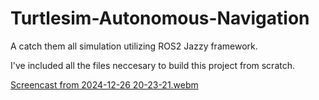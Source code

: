 # Turtlesim-Autonomous-Navigation

A catch them all simulation utilizing ROS2 Jazzy framework.

I've included all the files neccesary to build this project from scratch.


[Screencast from 2024-12-26 20-23-21.webm](https://github.com/user-attachments/assets/2af7bc79-b48b-4287-8527-087e73bc49d7)
